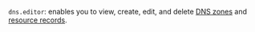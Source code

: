 `dns.editor`: enables you to view, create, edit, and delete [DNS zones](../../../dns/concepts/dns-zone.md) and [resource records](../../../dns/concepts/resource-record.md).
